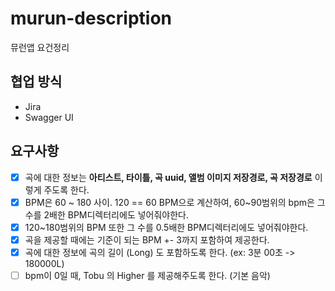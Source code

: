 # murun-description
뮤런앱 요건정리

## 협업 방식

- Jira
- Swagger UI

## 요구사항

- [x] 곡에 대한 정보는 **아티스트, 타이틀, 곡 uuid, 앨범 이미지 저장경로, 곡 저장경로** 이렇게 주도록 한다.
- [x] BPM은 60 ~ 180 사이. 120 == 60 BPM으로 계산하여, 60~90범위의 bpm은 그 수를 2배한 BPM디렉터리에도 넣어줘야한다.
- [x] 120~180범위의 BPM 또한 그 수를 0.5배한 BPM디렉터리에도 넣어줘야한다.
- [x] 곡을 제공할 때에는 기준이 되는 BPM +- 3까지 포함하여 제공한다.
- [x] 곡에 대한 정보에 곡의 길이 (Long) 도 포함하도록 한다. (ex: 3분 00초 -> 180000L)
- [ ] bpm이 0일 때, Tobu 의 Higher 를 제공해주도록 한다. (기본 음악)
